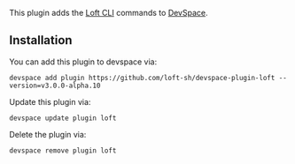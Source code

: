 This plugin adds the [Loft CLI](https://github.com/loft-sh/loft) commands to [DevSpace](https://github.com/loft-sh/devspace). 

## Installation

You can add this plugin to devspace via:
```
devspace add plugin https://github.com/loft-sh/devspace-plugin-loft --version=v3.0.0-alpha.10
```

Update this plugin via:
```
devspace update plugin loft
```

Delete the plugin via:
```
devspace remove plugin loft
```
